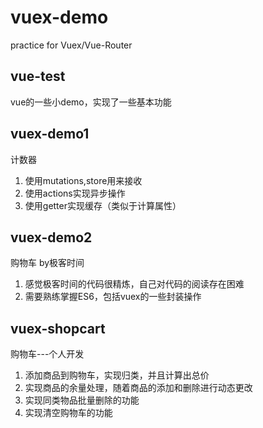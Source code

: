 # vuex-demo
practice for Vuex/Vue-Router

## vue-test
vue的一些小demo，实现了一些基本功能

## vuex-demo1
计数器
1. 使用mutations,store用来接收
2. 使用actions实现异步操作
3. 使用getter实现缓存（类似于计算属性）

## vuex-demo2
购物车 by极客时间
1. 感觉极客时间的代码很精炼，自己对代码的阅读存在困难
2. 需要熟练掌握ES6，包括vuex的一些封装操作

## vuex-shopcart
购物车---个人开发
1. 添加商品到购物车，实现归类，并且计算出总价
2. 实现商品的余量处理，随着商品的添加和删除进行动态更改
3. 实现同类物品批量删除的功能
4. 实现清空购物车的功能

